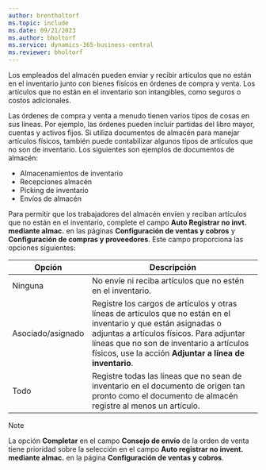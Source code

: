 ```yaml
---
author: brentholtorf
ms.topic: include
ms.date: 09/21/2023
ms.author: bholtorf
ms.service: dynamics-365-business-central
ms.reviewer: bholtorf
---
```


Los empleados del almacén pueden enviar y recibir artículos que no están en el inventario junto con bienes físicos en órdenes de compra y venta. Los artículos que no están en el inventario son intangibles, como seguros o costos adicionales.

Las órdenes de compra y venta a menudo tienen varios tipos de cosas en sus líneas. Por ejemplo, las órdenes pueden incluir partidas del libro mayor, cuentas y activos fijos. Si utiliza documentos de almacén para manejar artículos físicos, también puede contabilizar algunos tipos de artículos que no son de inventario. Los siguientes son ejemplos de documentos de almacén:

* Almacenamientos de inventario
* Recepciones almacén
* Picking de inventario
* Envíos de almacén

Para permitir que los trabajadores del almacén envíen y reciban artículos que no están en el inventario, complete el campo **Auto Registrar no invt. mediante almac.** en las páginas **Configuración de ventas y cobros** y **Configuración de compras y proveedores**. Este campo proporciona las opciones siguientes:

|Opción  |Descripción  |
|---------|---------|
|Ninguna     |No envíe ni reciba artículos que no estén en el inventario.         |
|Asociado/asignado     | Registre los cargos de artículos y otras líneas de artículos que no están en el inventario y que están asignadas o adjuntas a artículos físicos. Para adjuntar líneas que no son de inventario a artículos físicos, use la acción **Adjuntar a línea de inventario**.        |
|Todo     | Registre todas las líneas que no sean de inventario en el documento de origen tan pronto como el documento de almacén registre al menos un artículo.        |

> [!NOTE]
> La opción **Completar** en el campo **Consejo de envío** de la orden de venta tiene prioridad sobre la selección en el campo **Auto registrar no invent. mediante almac.** en la página **Configuración de ventas y cobros**.